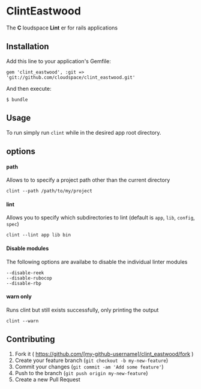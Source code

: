 # ClintEastwood

The **C** loudspace **Lint** er for rails applications

## Installation

Add this line to your application's Gemfile:

    gem 'clint_eastwood', :git => 'git://github.com/cloudspace/clint_eastwood.git'

And then execute:

    $ bundle

## Usage

To run simply run `clint` while in the desired app root directory.

## options
#### path
Allows to to specify a project path other than the current directory

```
clint --path /path/to/my/project
```

#### lint
Allows you to specify which subdirectories to lint (default is `app`, `lib`, `config`, `spec`)

```
clint --lint app lib bin
```

#### Disable modules
The following options are availabe to disable the individual linter modules

```
--disable-reek
--disable-rubocop
--disable-rbp
```

#### warn only
Runs clint but still exists successfully, only printing the output

```
clint --warn
```


## Contributing

1. Fork it ( https://github.com/[my-github-username]/clint_eastwood/fork )
2. Create your feature branch (`git checkout -b my-new-feature`)
3. Commit your changes (`git commit -am 'Add some feature'`)
4. Push to the branch (`git push origin my-new-feature`)
5. Create a new Pull Request
